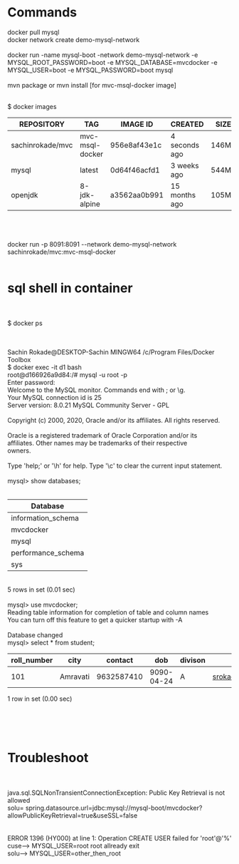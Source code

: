 
# Commands</br>
docker pull mysql</br>
docker network create demo-mysql-network</br></br>
docker run -name mysql-boot -network demo-mysql-network -e MYSQL_ROOT_PASSWORD=boot -e MYSQL_DATABASE=mvcdocker -e MYSQL_USER=boot -e MYSQL_PASSWORD=boot mysql</br></br>
mvn package or mvn install [for mvc-msql-docker image]</br></br>

$ docker images</br>

| REPOSITORY       | TAG             | IMAGE ID     | CREATED       | SIZE  |
|------------------|-----------------|--------------|---------------|-------|
| sachinrokade/mvc | mvc-msql-docker | 956e8af43e1c | 4 seconds ago | 146MB |
| mysql            | latest          | 0d64f46acfd1 | 3 weeks ago   | 544MB |
| openjdk          | 8-jdk-alpine    | a3562aa0b991 | 15 months ago | 105MB |


</br></br></br>
docker run -p 8091:8091 --network demo-mysql-network  sachinrokade/mvc:mvc-msql-docker</br></br>

# sql shell in container</br></br>

$ docker ps</br>



</br></br>Sachin Rokade@DESKTOP-Sachin MINGW64 /c/Program Files/Docker Toolbox</br>$ docker exec -it d1 bash</br>root@d166926a9d84:/#  mysql -u root -p</br>Enter password:</br>Welcome to the MySQL monitor.  Commands end with ; or \g.</br>Your MySQL connection id is 25</br>Server version: 8.0.21 MySQL Community Server - GPL</br></br>Copyright (c) 2000, 2020, Oracle and/or its affiliates. All rights reserved.</br></br>Oracle is a registered trademark of Oracle Corporation and/or its</br>affiliates. Other names may be trademarks of their respective</br>owners.</br></br>Type 'help;' or '\h' for help. Type '\c' to clear the current input statement.</br></br>mysql> show databases;</br>
</br>

| Database           |
|--------------------|
| information_schema |
| mvcdocker          |
| mysql              |
| performance_schema |
| sys                |

</br>5 rows in set (0.01 sec)</br></br>mysql> use mvcdocker;</br>Reading table information for completion of table and column names</br>You can turn off this feature to get a quicker startup with -A</br></br>Database changed</br>mysql> select * from student;</br>


| roll_number | city     | contact    | dob        | divison | email              | gender | standard | pin_code | student_name |
|-------------|----------|------------|------------|---------|--------------------|--------|----------|----------|--------------|
| 101         | Amravati | 9632587410 | 9090-04-24 | A       | srokade@gmail.com  | Male   | 1        | 444608   | Sachin       |

1 row in set (0.00 sec)</br></br></br></br></br>

# Troubleshoot </br></br>
java.sql.SQLNonTransientConnectionException: Public Key Retrieval is not allowed</br>solu= spring.datasource.url=jdbc:mysql://mysql-boot/mvcdocker?allowPublicKeyRetrieval=true&useSSL=false</br></br></br>ERROR 1396 (HY000) at line 1: Operation CREATE USER failed for 'root'@'%'</br>cuse--> MYSQL_USER=root   root allready exit</br>solu--> MYSQL_USER=other_then_root</br> 
